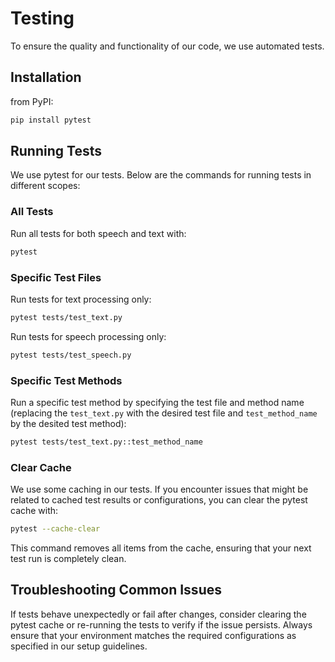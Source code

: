 # Testing 

To ensure the quality and functionality of our code, we use automated tests.

## Installation
from PyPI: 
```bash
pip install pytest
```

## Running Tests
We use pytest for our tests. Below are the commands for running tests in different scopes:


### All Tests
Run all tests for both speech and text with:
```bash
pytest 
```

### Specific Test Files
Run tests for text processing only:
```bash
pytest tests/test_text.py
```

Run tests for speech processing only:
```bash
pytest tests/test_speech.py
```

### Specific Test Methods
Run a specific test method by specifying the test file and method name
(replacing the `test_text.py` with the desired test file and `test_method_name` by the desited test method):
```bash 
pytest tests/test_text.py::test_method_name
```

### Clear Cache
We use some caching in our tests. If you encounter issues that might be related to cached test results or configurations, you can clear the pytest cache with:
```bash
pytest --cache-clear
```
This command removes all items from the cache, ensuring that your next test run is completely clean.

## Troubleshooting Common Issues
If tests behave unexpectedly or fail after changes, consider clearing the pytest cache or re-running the tests to verify if the issue persists. Always ensure that your environment matches the required configurations as specified in our setup guidelines.
